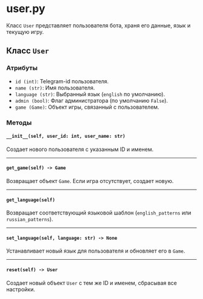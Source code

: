 # user.py

Класс `User` представляет пользователя бота, храня его данные, язык и текущую игру.

## Класс `User`

### Атрибуты  
- `id (int)`: Telegram-id пользователя.  
- `name (str)`: Имя пользователя.  
- `language (str)`: Выбранный язык (`english` по умолчанию).  
- `admin (bool)`: Флаг администратора (по умолчанию `False`).  
- `game (Game)`: Объект игры, связанный с пользователем.  

### Методы  

#### `__init__(self, user_id: int, user_name: str)`  
Создает нового пользователя с указанным ID и именем.  

---

#### `get_game(self) -> Game`  
Возвращает объект `Game`. Если игра отсутствует, создает новую.  

---

#### `get_language(self)`  
Возвращает соответствующий языковой шаблон (`english_patterns` или `russian_patterns`).  

---

#### `set_language(self, language: str) -> None`  
Устанавливает новый язык для пользователя и обновляет его в `Game`.  

---

#### `reset(self) -> User`  
Создает новый объект `User` с тем же ID и именем, сбрасывая все настройки.  
